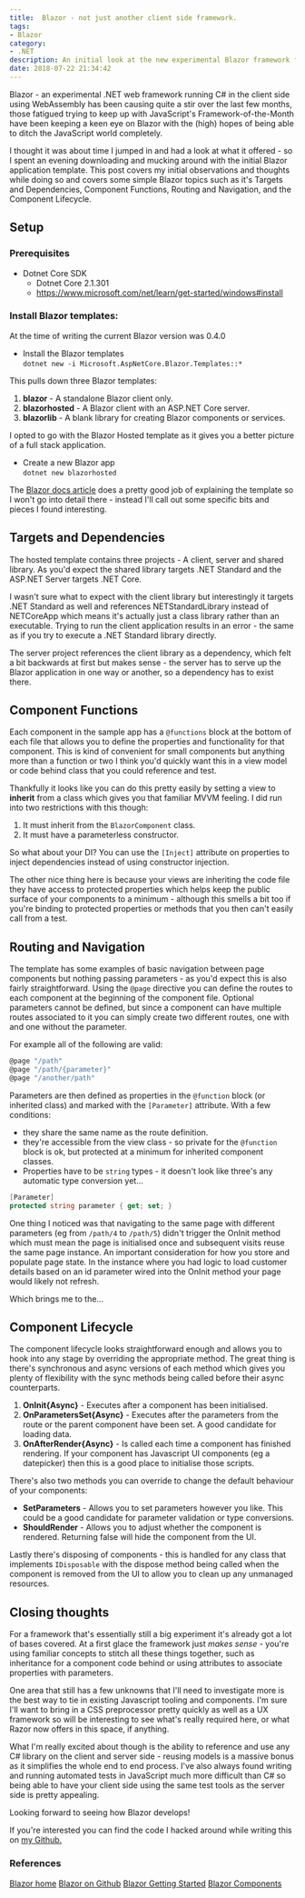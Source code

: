 ```yaml
---
title:  Blazor - not just another client side framework. 
tags: 
- Blazor
category:
- .NET
description: An initial look at the new experimental Blazor framework for running .NET on the client. 
date: 2018-07-22 21:34:42
---
```


Blazor - an experimental .NET web framework running C# in the client side using WebAssembly has been causing quite a stir over the last few months, those fatigued trying to keep up with JavaScript's Framework-of-the-Month have been keeping a keen eye on Blazor with the (high) hopes of being able to ditch the JavaScript world completely. 

I thought it was about time I jumped in and had a look at what it offered - so I spent an evening downloading and mucking around with the initial Blazor application template. This post covers my initial observations and thoughts while doing so and covers some simple Blazor topics such as it's Targets and Dependencies, Component Functions, Routing and Navigation, and the Component Lifecycle. 

<!-- More --> 

## Setup
### Prerequisites
- Dotnet Core SDK
    - Dotnet Core 2.1.301
    - https://www.microsoft.com/net/learn/get-started/windows#install

### Install Blazor templates: 
At the time of writing the current Blazor version was 0.4.0
- Install the Blazor templates  
```dotnet new -i Microsoft.AspNetCore.Blazor.Templates::*```

This pulls down three Blazor templates: 
1. **blazor** - A standalone Blazor client only.
2. **blazorhosted** - A Blazor client with an ASP.NET Core server. 
3. **blazorlib** - A blank library for creating Blazor components or services.

I opted to go with the Blazor Hosted template as it gives you a better picture of a full stack application. 
- Create a new Blazor app  
```dotnet new blazorhosted```

The [Blazor docs article](https://blazor.net/docs/tutorials/build-your-first-blazor-app.html#build-components) does a pretty good job of explaining the template so I won't go into detail there - instead I'll call out some specific bits and pieces I found interesting. 

## Targets and Dependencies
The hosted template contains three projects - A client, server and shared library. As you'd expect the shared library targets .NET Standard and the ASP.NET Server targets .NET Core.

I wasn't sure what to expect with the client library but interestingly it targets .NET Standard as well and references NETStandardLibrary instead of NETCoreApp which means it's actually just a class library rather than an executable. Trying to run the client application results in an error - the same as if you try to execute a .NET Standard library directly. 

The server project references the client library as a dependency, which felt a bit backwards at first but makes sense - the server has to serve up the Blazor application in one way or another, so a dependency has to exist there. 

## Component Functions
Each component in the sample app has a `@functions` block at the bottom of each file that allows you to define the properties and functionality for that component. This is kind of convenient for small components but anything more than a function or two I think you'd quickly want this in a view model or code behind class that you could reference and test. 

Thankfully it looks like you can do this pretty easily by setting a view to **inherit** from a class which gives you that familiar MVVM feeling. I did run into two restrictions with this though: 
1. It must inherit from the `BlazorComponent` class.
2. It must have a parameterless constructor. 

So what about your DI? You can use the `[Inject]` attribute on properties to inject dependencies instead of using constructor injection. 

The other nice thing here is because your views are inheriting the code file they have access to protected properties which helps keep the public surface of your components to a minimum - although this smells a bit too if you're binding to protected properties or methods that you then can't easily call from a test. 

## Routing and Navigation
The template has some examples of basic navigation between page components but nothing passing parameters - as you'd expect this is also fairly straightforward. Using the `@page` directive you can define the routes to each component at the beginning of the component file. Optional parameters cannot be defined, but since a component can have multiple routes associated to it you can simply create two different routes, one with and one without the parameter. 

For example all of the following are valid: 
``` csharp
@page "/path"
@page "/path/{parameter}"
@page "/another/path"
```

Parameters are then defined as properties in the `@function` block (or inherited class) and marked with the `[Parameter]` attribute. With a few conditions: 
- they share the same name as the route definition. 
- they're accessible from the view class - so private for the `@function` block is ok, but protected at a minimum for inherited component classes. 
- Properties have to be `string` types - it doesn't look like three's any automatic type conversion yet...

``` csharp
[Parameter]
protected string parameter { get; set; }
```

One thing I noticed was that navigating to the same page with different parameters (eg from `/path/4` to `/path/5`) didn't trigger the OnInit method which must mean the page is initialised once and subsequent visits reuse the same page instance. An important consideration for how you store and populate page state. In the instance where you had logic to load customer details based on an id parameter wired into the OnInit method your page would likely not refresh.

Which brings me to the... 

## Component Lifecycle
The component lifecycle looks straightforward enough and allows you to hook into any stage by overriding the appropriate method. The great thing is there's synchronous and async versions of each method which gives you plenty of flexibility with the sync methods being called before their async counterparts.  

1. **OnInit{Async}** - Executes after a component has been initialised. 
1. **OnParametersSet{Async}** - Executes after the parameters from the route or the parent component have been set. A good candidate for loading data. 
1. **OnAfterRender{Async}** - Is called each time a component has finished rendering. If your component has Javascript UI components (eg a datepicker) then this is a good place to initialise those scripts. 

There's also two methods you can override to change the default behaviour of your components: 
- **SetParameters** - Allows you to set parameters however you like. This could be a good candidate for parameter validation or type conversions. 
- **ShouldRender** - Allows you to adjust whether the component is rendered. Returning false will hide the component from the UI. 

Lastly there's disposing of components - this is handled for any class that implements `IDisposable` with the dispose method being called when the component is removed from the UI to allow you to clean up any unmanaged resources. 

## Closing thoughts

For a framework that's essentially still a big experiment it's already got a lot of bases covered. At a first glace the framework just *makes sense* - you're using familiar concepts to stitch all these things together, such as inheritance for a component code behind or using attributes to associate properties with parameters.  

One area that still has a few unknowns that I'll need to investigate more is the best way to tie in existing Javascript tooling and components. I'm sure I'll want to bring in a CSS preprocessor pretty quickly as well as a UX framework so will be interesting to see what's really required here, or what Razor now offers in this space, if anything. 

What I'm really excited about though is the ability to reference and use any C# library on the client and server side - reusing models is a massive bonus as it simplifies the whole end to end process. I've also always found writing and running automated tests in JavaScript much more difficult than C# so being able to have your client side using the same test tools as the server side is pretty appealing. 

Looking forward to seeing how Blazor develops! 

If you're interested you can find the code I hacked around while writing this on [my Github.](https://github.com/Julian-Robinson/FirstLook-Blazor)


### References
[Blazor home](https://blazor.net/index.html)
[Blazor on Github](https://github.com/aspnet/Blazor)
[Blazor Getting Started](https://blazor.net/docs/get-started.html)
[Blazor Components](https://blazor.net/docs/components/index.html)